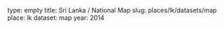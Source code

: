 type: empty
title: Sri Lanka / National Map
slug: places/lk/datasets/map
place: lk
dataset: map
year: 2014
